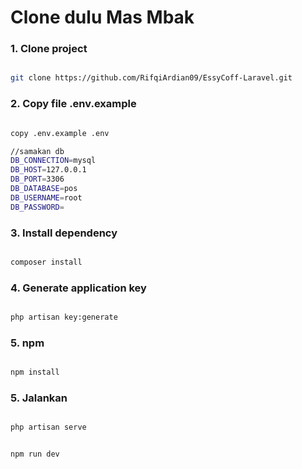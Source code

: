 # Clone dulu Mas Mbak

### 1. Clone project

```bash

git clone https://github.com/RifqiArdian09/EssyCoff-Laravel.git

```

### 2. Copy file .env.example

```bash

copy .env.example .env

```
```bash
//samakan db
DB_CONNECTION=mysql
DB_HOST=127.0.0.1
DB_PORT=3306
DB_DATABASE=pos
DB_USERNAME=root
DB_PASSWORD=

```


### 3. Install dependency

```bash

composer install

```

### 4. Generate application key

```bash

php artisan key:generate

```

### 5. npm

```bash

npm install

```
### 5. Jalankan 
```bash

php artisan serve

```
```bash

npm run dev

```


